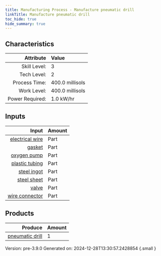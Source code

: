 ```yaml
---
title: Manufacturing Process - Manufacture pneumatic drill
linkTitle: Manufacture pneumatic drill
toc_hide: true
hide_summary: true
---
```



## Characteristics

| Attribute      | Value |
|--------:|:------|
|Skill Level:|3|
|Tech Level:|2|
|Process Time:|400.0 millisols|
|Work Level:|400.0 millisols|
|Power Required:|1.0 kW/hr|

## Inputs

| Input      | Amount |
|--------:|:------|
|[electrical wire](/docs/definitions/part/electrical-wire)|Part|2|
|[gasket](/docs/definitions/part/gasket)|Part|5|
|[oxygen pump](/docs/definitions/part/oxygen-pump)|Part|1|
|[plastic tubing](/docs/definitions/part/plastic-tubing)|Part|5|
|[steel ingot](/docs/definitions/part/steel-ingot)|Part|1|
|[steel sheet](/docs/definitions/part/steel-sheet)|Part|1|
|[valve](/docs/definitions/part/valve)|Part|5|
|[wire connector](/docs/definitions/part/wire-connector)|Part|2|

## Products


| Produce      | Amount |
|--------:|:------|
|[pneumatic drill](/docs/definitions/part/pneumatic-drill)|1|


Version: pre-3.9.0 Generated on: 2024-12-28T13:30:57.2428854
{.small }

